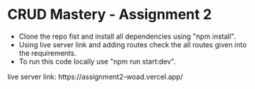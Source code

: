<h1>CRUD Mastery - Assignment 2</h1>
<div>
    <ul>
        <li>
            Clone the repo fist and install all dependencies using "npm install".
        </li>
        <li>
            Using live server link and adding routes check the all routes given into the requirements. 
        </li>
        <li>
            To run this code locally use "npm run start:dev".  
        </li>
    </ul>
    <p>
        live server link: 
        <a>
            https://assignment2-woad.vercel.app/
        </a>
    </p>
</div>
